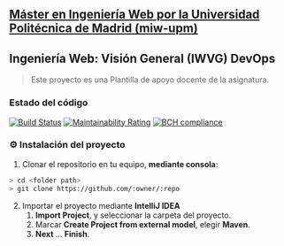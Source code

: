 ## [Máster en Ingeniería Web por la Universidad Politécnica de Madrid (miw-upm)](http://miw.etsisi.upm.es)
## Ingeniería Web: Visión General (IWVG) DevOps
> Este proyecto es una Plantilla de apoyo docente de la asignatura.

### Estado del código
[![Build Status](https://travis-ci.org/mbendohhoulaouini/iwvg-devops-mohammed-bendohhou.svg?branch=develop)](https://travis-ci.org/mbendohhoulaouini/iwvg-devops-mohammed-bendohhou)
[![Maintainability Rating](https://sonarcloud.io/api/project_badges/measure?project=es.upm.miw%3Amohammed-bendohhou&metric=sqale_rating)](https://sonarcloud.io/dashboard?id=es.upm.miw%3Amohammed-bendohhou)
[![BCH compliance](https://bettercodehub.com/edge/badge/mbendohhoulaouini/iwvg-devops-mohammed-bendohhou?branch=develop)](https://bettercodehub.com/results/mbendohhoulaouini/iwvg-devops-mohammed-bendohhou)


### :gear: Instalación del proyecto
1. Clonar el repositorio en tu equipo, **mediante consola**:
```sh
> cd <folder path>
> git clone https://github.com/:owner/:repo
```
2. Importar el proyecto mediante **IntelliJ IDEA**
   1. **Import Project**, y seleccionar la carpeta del proyecto.
   1. Marcar **Create Project from external model**, elegir **Maven**.
   1. **Next** … **Finish**.
   
